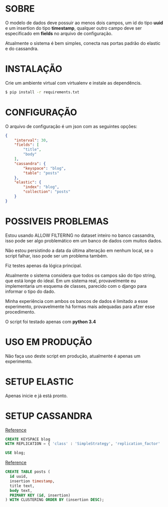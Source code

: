 # SOBRE #

O modelo de dados deve possuir ao menos dois campos, um id do tipo **uuid** e um insertion do tipo **timestamp**, qualquer outro campo deve ser especificado em **fields** no arquivo de configuração.

Atualmente o sistema é bem simples, conecta nas portas padrão do elastic e do cassandra.

# INSTALAÇÃO #

Crie um ambiente virtual com virtualenv e instale as dependêncis.

```sh
$ pip install -r requirements.txt
```

# CONFIGURAÇÃO #

O arquivo de configuração é um json com as seguintes opções:

```json
{
    "interval": 30,
    "fields": [
        "title",
        "body"
    ],
    "cassandra": {
        "keyspace": "blog",
        "table": "posts"
    },
    "elastic": {
        "index": "blog",
        "collection": "posts"
    }
}
```

# POSSIVEIS PROBLEMAS #

Estou usando ALLOW FILTERING no dataset inteiro no banco cassandra, isso pode ser algo problemático em um banco de dados com muitos dados.

Não estou persistindo a data da última alteração em nenhum local, se o script falhar, isso pode ser um problema também.

Fiz testes apenas da lógica principal.

Atualmente o sistema considera que todos os campos são do tipo string, que está longe do ideal. Em um sistema real, provavelmente eu implementaria um esquema de classes, parecido com o django para informar o tipo do dado.

Minha experiência com ambos os bancos de dados é limitado a esse experimento, provavelmente há formas mais adequadas para afzer esse procedimento.

O script foi testado apenas com **python 3.4**

# USO EM PRODUÇÃO #

Não faça uso deste script em produção, atualmente é apenas um experimento.

# SETUP ELASTIC #

Apenas inicie e já está pronto.

# SETUP CASSANDRA #

[Reference](http://planetcassandra.org/create-a-keyspace-and-table/)

```sql
CREATE KEYSPACE blog
WITH REPLICATION = { 'class' : 'SimpleStrategy', 'replication_factor' : 1 };
```

```sql
USE blog;
```

[Reference](http://docs.datastax.com/en/cql/3.0/cql/cql_reference/cql_data_types_c.html)

```sql
CREATE TABLE posts (
  id uuid,
  insertion timestamp,
  title text,
  body text,
  PRIMARY KEY (id, insertion)
) WITH CLUSTERING ORDER BY (insertion DESC);
```
